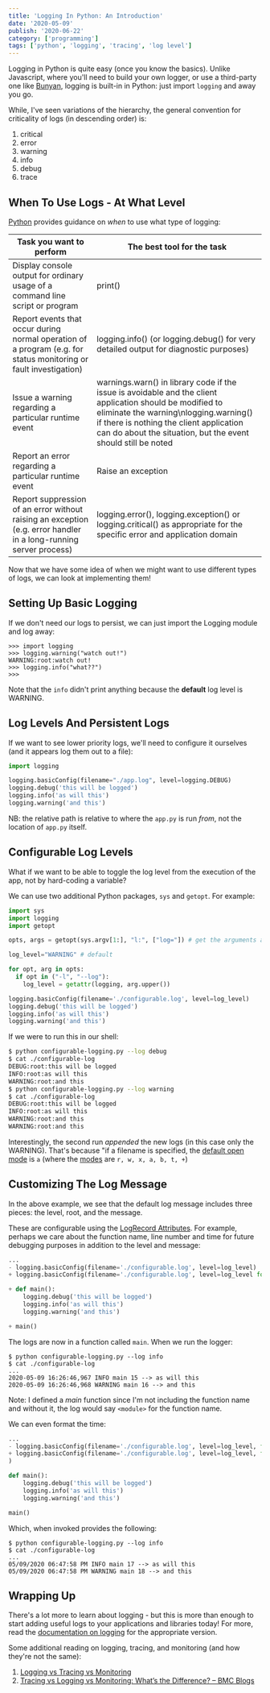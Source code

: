 ```yaml
---
title: 'Logging In Python: An Introduction'
date: '2020-05-09'
publish: '2020-06-22'
category: ['programming']
tags: ['python', 'logging', 'tracing', 'log level']
---
```


Logging in Python is quite easy (once you know the basics). Unlike Javascript, where you'll need to build your own logger, or use a third-party one like [Bunyan](easy-logging-bunyan), logging is built-in in Python: just import `logging` and away you go.

While, I've seen variations of the hierarchy, the general convention for criticality of logs (in descending order) is:

1. critical
2. error
3. warning
4. info
5. debug
6. trace

## When To Use Logs - At What Level

[Python](https://docs.python.org/3.8/howto/logging.html#when-to-use-logging) provides guidance on _when_ to use what type of logging:

| Task you want to perform                                                                                          | The best tool for the task                                                                                                                                                                                                                                     |
| ----------------------------------------------------------------------------------------------------------------- | -------------------------------------------------------------------------------------------------------------------------------------------------------------------------------------------------------------------------------------------------------------- |
| Display console output for ordinary usage of a command line script or program                                     | print()                                                                                                                                                                                                                                                        |
| Report events that occur during normal operation of a program (e.g. for status monitoring or fault investigation) | logging.info() (or logging.debug() for very detailed output for diagnostic purposes)                                                                                                                                                                           |
| Issue a warning regarding a particular runtime event                                                              | warnings.warn() in library code if the issue is avoidable and the client application should be modified to eliminate the warning\nlogging.warning() if there is nothing the client application can do about the situation, but the event should still be noted |
| Report an error regarding a particular runtime event                                                              | Raise an exception                                                                                                                                                                                                                                             |
| Report suppression of an error without raising an exception (e.g. error handler in a long-running server process) | logging.error(), logging.exception() or logging.critical() as appropriate for the specific error and application domain                                                                                                                                        |

Now that we have some idea of when we might want to use different types of logs, we can look at implementing them!

## Setting Up Basic Logging

If we don't need our logs to persist, we can just import the Logging module and log away:

```python:title=basic-logging
>>> import logging
>>> logging.warning("watch out!")
WARNING:root:watch out!
>>> logging.info("what??")
>>>
```

Note that the `info` didn't print anything because the **default** log level is WARNING.

## Log Levels And Persistent Logs

If we want to see lower priority logs, we'll need to configure it ourselves (and it appears log them out to a file):

```python:title=app.py
import logging

logging.basicConfig(filename="./app.log", level=logging.DEBUG)
logging.debug('this will be logged')
logging.info('as will this')
logging.warning('and this')
```

NB: the relative path is relative to where the `app.py` is run _from_, not the location of `app.py` itself.

## Configurable Log Levels

What if we want to be able to toggle the log level from the execution of the app, not by hard-coding a variable?

We can use two additional Python packages, `sys` and `getopt`. For example:

```python:title=configurable-logging.py
import sys
import logging
import getopt

opts, args = getopt(sys.argv[1:], "l:", ["log="]) # get the arguments after the 0th, see if any are "l:" or "log="

log_level="WARNING" # default

for opt, arg in opts:
  if opt in ("-l", "--log"):
    log_level = getattr(logging, arg.upper())

logging.basicConfig(filename='./configurable.log', level=log_level)
logging.debug('this will be logged')
logging.info('as will this')
logging.warning('and this')
```

If we were to run this in our shell:

```bash
$ python configurable-logging.py --log debug
$ cat ./configurable-log
DEBUG:root:this will be logged
INFO:root:as will this
WARNING:root:and this
$ python configurable-logging.py --log warning
$ cat ./configurable-log
DEBUG:root:this will be logged
INFO:root:as will this
WARNING:root:and this
WARNING:root:and this
```

Interestingly, the second run _appended_ the new logs (in this case only the WARNING). That's because "if a filename is specified, the [default open mode](https://docs.python.org/3.8/library/logging.html#logging.basicConfig) is `a` (where the [modes](https://docs.python.org/3.8/library/functions.html#filemodes) are `r, w, x, a, b, t, +`)

## Customizing The Log Message

In the above example, we see that the default log message includes three pieces: the level, root, and the message.

These are configurable using the [LogRecord Attributes](https://docs.python.org/3.8/library/logging.html#logrecord-attributes). For example, perhaps we care about the function name, line number and time for future debugging purposes in addition to the level and message:

```diff:title="custom-log-attributes.py
...
- logging.basicConfig(filename='./configurable.log', level=log_level)
+ logging.basicConfig(filename='./configurable.log', level=log_level format='%(asctime)s %(levelname)s %(funcName)s %(lineno)d --> %(message)s')

+ def main():
    logging.debug('this will be logged')
    logging.info('as will this')
    logging.warning('and this')

+ main()
```

The logs are now in a function called `main`. When we run the logger:

```shell
$ python configurable-logging.py --log info
$ cat ./configurable-log
...
2020-05-09 16:26:46,967 INFO main 15 --> as will this
2020-05-09 16:26:46,968 WARNING main 16 --> and this
```

Note: I defined a _main_ function since I'm not including the function name and without it, the log would say `<module>` for the function name.

We can even format the time:

```diff:title="custom-time-format.py
...
- logging.basicConfig(filename='./configurable.log', level=log_level, format='%(asctime)s %(levelname)s %(funcName)s %(lineno)d --> %(message)s')
+ logging.basicConfig(filename='./configurable.log', level=log_level, format='%(asctime)s %(levelname)s %(funcName)s %(lineno)d --> %(message)s', datefmt='%m/%d/%Y %I:%M:%S %p')
)

def main():
    logging.debug('this will be logged')
    logging.info('as will this')
    logging.warning('and this')

main()
```

Which, when invoked provides the following:

```shell
$ python configurable-logging.py --log info
$ cat ./configurable-log
...
05/09/2020 06:47:58 PM INFO main 17 --> as will this
05/09/2020 06:47:58 PM WARNING main 18 --> and this
```

## Wrapping Up

There's a lot more to learn about logging - but this is more than enough to start adding useful logs to your applications and libraries today! For more, read the [documentation on logging](https://docs.python.org/3.8/howto/logging.html) for the appropriate version.

Some additional reading on logging, tracing, and monitoring (and how they're not the same):

1. [Logging vs Tracing vs Monitoring](https://winderresearch.com/logging-vs-tracing-vs-monitoring/#instrumentation-and-monitoring)
2. [Tracing vs Logging vs Monitoring: What’s the Difference? – BMC Blogs](https://www.bmc.com/blogs/monitoring-logging-tracing/)
